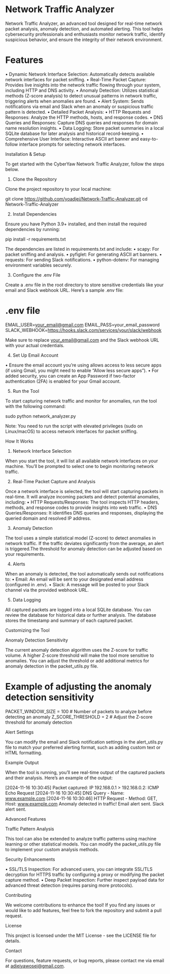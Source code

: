 # **Network Traffic Analyzer**

Network Traffic Analyzer, an advanced tool designed for real-time network packet analysis, anomaly detection, and automated alerting. This tool helps cybersecurity professionals and enthusiasts monitor network traffic, identify suspicious behavior, and ensure the integrity of their network environment.

# **Features**

 • Dynamic Network Interface Selection: Automatically detects available network interfaces for packet sniffing.
 • Real-Time Packet Capture: Provides live insights into the network traffic flowing through your system, including HTTP and DNS activity.
 • Anomaly Detection: Utilizes statistical methods (Z-score analysis) to detect unusual patterns in network traffic, triggering alerts when anomalies are found.
 • Alert System: Sends notifications via email and Slack when an anomaly or suspicious traffic pattern is detected.
 • Detailed Packet Analysis:
 • HTTP Requests and Responses: Analyze the HTTP methods, hosts, and response codes.
 • DNS Queries and Responses: Capture DNS queries and responses for domain name resolution insights.
 • Data Logging: Store packet summaries in a local SQLite database for later analysis and historical record-keeping.
 • Comprehensive User Interface: Interactive ASCII art banner and easy-to-follow interface prompts for selecting network interfaces.

Installation & Setup

To get started with the CyberYaw Network Traffic Analyzer, follow the steps below.

1. Clone the Repository

Clone the project repository to your local machine:

git clone https://github.com/yoadjei/Network-Traffic-Analyzer.git
cd Network-Traffic-Analyzer

2. Install Dependencies

Ensure you have Python 3.9+ installed, and then install the required dependencies by running:

pip install -r requirements.txt

The dependencies are listed in requirements.txt and include:
 • scapy: For packet sniffing and analysis.
 • pyfiglet: For generating ASCII art banners.
 • requests: For sending Slack notifications.
 • python-dotenv: For managing environment variables securely.

3. Configure the .env File

Create a .env file in the root directory to store sensitive credentials like your email and Slack webhook URL. Here’s a sample .env file:

# .env file
EMAIL_USER=your_email@gmail.com
EMAIL_PASS=your_email_password
SLACK_WEBHOOK=https://hooks.slack.com/services/your/slack/webhook

Make sure to replace your_email@gmail.com and the Slack webhook URL with your actual credentials.

4. Set Up Email Account

 • Ensure the email account you’re using allows access to less secure apps (if using Gmail, you might need to enable “Allow less secure apps”).
 • For added security, you can create an App Password if two-factor authentication (2FA) is enabled for your Gmail account.

5. Run the Tool

To start capturing network traffic and monitor for anomalies, run the tool with the following command:

sudo python network_analyzer.py

Note: You need to run the script with elevated privileges (sudo on Linux/macOS) to access network interfaces for packet sniffing.

How It Works

1. Network Interface Selection

When you start the tool, it will list all available network interfaces on your machine. You’ll be prompted to select one to begin monitoring network traffic.

2. Real-Time Packet Capture and Analysis

Once a network interface is selected, the tool will start capturing packets in real-time. It will analyze incoming packets and detect potential anomalies, including:
 • HTTP Requests/Responses: The tool inspects HTTP headers, methods, and response codes to provide insights into web traffic.
 • DNS Queries/Responses: It identifies DNS queries and responses, displaying the queried domain and resolved IP address.

3. Anomaly Detection

The tool uses a simple statistical model (Z-score) to detect anomalies in network traffic. If the traffic deviates significantly from the average, an alert is triggered.The threshold for anomaly detection can be adjusted based on your requirements.

4. Alerts

When an anomaly is detected, the tool automatically sends out notifications to:
 • Email: An email will be sent to your designated email address (configured in .env).
 • Slack: A message will be posted to your Slack channel via the provided webhook URL.

5. Data Logging

All captured packets are logged into a local SQLite database. You can review the database for historical data or further analysis. The database stores the timestamp and summary of each captured packet.

Customizing the Tool

Anomaly Detection Sensitivity

The current anomaly detection algorithm uses the Z-score for traffic volume. A higher Z-score threshold will make the tool more sensitive to anomalies. You can adjust the threshold or add additional metrics for anomaly detection in the packet_utils.py file.

# Example of adjusting the anomaly detection sensitivity
PACKET_WINDOW_SIZE = 100  # Number of packets to analyze before detecting an anomaly
Z_SCORE_THRESHOLD = 2  # Adjust the Z-score threshold for anomaly detection

Alert Settings

You can modify the email and Slack notification settings in the alert_utils.py file to match your preferred alerting format, such as adding custom text or HTML formatting.

Example Output

When the tool is running, you’ll see real-time output of the captured packets and their analysis. Here’s an example of the output:

[2024-11-16 10:30:45] Packet captured: IP 192.168.0.1 > 192.168.0.2: ICMP Echo Request
[2024-11-16 10:30:45] DNS Query - Name: www.example.com
[2024-11-16 10:30:46] HTTP Request - Method: GET, Host: www.example.com
Anomaly detected in traffic!
Email alert sent.
Slack alert sent.

Advanced Features

Traffic Pattern Analysis

This tool can also be extended to analyze traffic patterns using machine learning or other statistical models. You can modify the packet_utils.py file to implement your custom analysis methods.

Security Enhancements

 • SSL/TLS Inspection: For advanced users, you can integrate SSL/TLS decryption for HTTPS traffic by configuring a proxy or modifying the packet capture method.
 • Deep Packet Inspection: Further inspect payload data for advanced threat detection (requires parsing more protocols).

Contributing

We welcome contributions to enhance the tool! If you find any issues or would like to add features, feel free to fork the repository and submit a pull request.

License

This project is licensed under the MIT License - see the LICENSE file for details.

Contact

For questions, feature requests, or bug reports, please contact me via email at adjeiyawosei@gmail.com.

